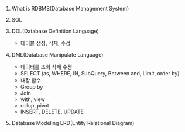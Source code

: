 1. What is RDBMS(Database Management System)
2. SQL
3. DDL(Database Definition Language)
	- 테이블 생성, 삭제, 수정
	
4. DML(Database Manipulate Language)
	- 데이터를 조회 삭제 수정
	- SELECT (as, WHERE, IN, SubQuery, Between and, Limit, order by)
	- 내장 함수
	- Group by
	- Join
	- with, view
	- rollup, pivot
	- INSERT, DELETE, UPDATE
5. Database Modeling
ERD(Entity Relational Diagram)